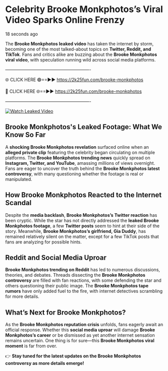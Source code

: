 # Celebrity Brooke Monkphotos’s Viral Video Sparks Online Frenzy

18 seconds ago

The **Brooke Monkphotos leaked video** has taken the internet by storm, becoming one of the most talked-about topics on **Twitter, Reddit, and TikTok**. Fans and critics alike are buzzing about the **Brooke Monkphotos viral video**, with speculation running wild across social media platforms.

———————————————————-

🌐 CLICK HERE 🟢==►► https://2k25fun.com/brooke-monkphotos

🔴 CLICK HERE 🌐==►► https://2k25fun.com/brooke-monkphotos

———————————————————-

[![Watch Leaked Video](https://miro.medium.com/v2/resize:fit:828/format:webp/1*cilzJN44JGOrTw9NJCrNHA.gif "Watch Leaked Video")](https://2k25fun.com/brooke-monkphotos)

## **Brooke Monkphotos's Leaked Footage: What We Know So Far**  
A **shocking Brooke Monkphotos revelation** surfaced online when an **alleged private clip** featuring the celebrity began circulating on multiple platforms. The **Brooke Monkphotos trending news** quickly spread on **Instagram, Twitter, and YouTube**, amassing millions of views overnight. Fans are eager to uncover the truth behind the **Brooke Monkphotos latest controversy**, with many questioning whether the footage is real or manipulated.  

## **How Brooke Monkphotos Reacted to the Internet Scandal**  
Despite the **media backlash**, **Brooke Monkphotos’s Twitter reaction** has been cryptic. While the star has not directly addressed the **leaked Brooke Monkphotos footage**, a few **Twitter posts** seem to hint at their side of the story. Meanwhile, **Brooke Monkphotos’s girlfriend, Gia Duddy**, has remained relatively silent on the matter, except for a few TikTok posts that fans are analyzing for possible hints.  

## **Reddit and Social Media Uproar**  
**Brooke Monkphotos trending on Reddit** has led to numerous discussions, theories, and debates. Threads dissecting the **Brooke Monkphotos controversy** are filled with fan reactions, with some defending the star and others questioning their public image. The **Brooke Monkphotos tape rumors** have only added fuel to the fire, with internet detectives scrambling for more details.  

## **What’s Next for Brooke Monkphotos?**  
As the **Brooke Monkphotos reputation crisis** unfolds, fans eagerly await an official response. Whether this **social media uproar** will damage **Brooke Monkphotos’s career** or be dismissed as yet another internet sensation remains uncertain. One thing is for sure—this **Brooke Monkphotos viral moment** is far from over.  

👉 **Stay tuned for the latest updates on the Brooke Monkphotos controversy as more details emerge!**  